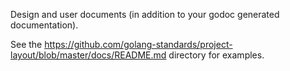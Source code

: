 Design and user documents (in addition to your godoc generated documentation).

See the https://github.com/golang-standards/project-layout/blob/master/docs/README.md directory for examples.
